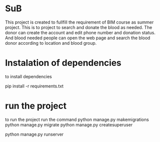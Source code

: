 # SuB
This project is created to fullfill the requirement  of BIM course as summer project.
This is to project to search and donate the blood as needed.
The donor can create the account and edit phone number and donation status.
And blood needed people can open the web page and search the blood donor according to location and blood group.

# Instalation of dependencies
to install dependencies

pip install -r requirements.txt

# run the project
to run the project run the command
python manage.py makemigrations
python manage.py migrate
python manage.py createsuperuser

python manage.py runserver

